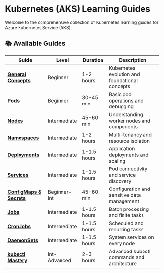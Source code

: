 # Kubernetes (AKS) Learning Guides

Welcome to the comprehensive collection of Kubernetes learning guides for Azure Kubernetes Service (AKS).

## 📚 Available Guides

| Guide | Level | Duration | Description |
|-------|-------|----------|-------------|
| **[General Concepts](./general-concepts.md)** | Beginner | 1-2 hours | Kubernetes evolution and foundational concepts |
| **[Pods](./pods.md)** | Beginner | 30-45 min | Basic pod operations and debugging |
| **[Nodes](./nodes.md)** | Intermediate | 45-60 min | Understanding worker nodes and components |
| **[Namespaces](./namespace.md)** | Intermediate | 1-2 hours | Multi-tenancy and resource isolation |
| **[Deployments](./deploymentdemo.md)** | Intermediate | 1-1.5 hours | Application deployments and scaling |
| **[Services](./service.md)** | Intermediate | 1-1.5 hours | Pod connectivity and service discovery |
| **[ConfigMaps & Secrets](./configmapsecrets.md)** | Beginner-Int | 45-60 min | Configuration and sensitive data management |
| **[Jobs](./jobs.md)** | Intermediate | 1-1.5 hours | Batch processing and finite tasks |
| **[CronJobs](./cronjobs.md)** | Intermediate | 1-1.5 hours | Scheduled and recurring tasks |
| **[DaemonSets](./daemonset.md)** | Intermediate | 1-1.5 hours | System services on every node |
| **[kubectl Mastery](./kubectl.md)** | Int-Advanced | 2-3 hours | Advanced kubectl commands and architecture |

